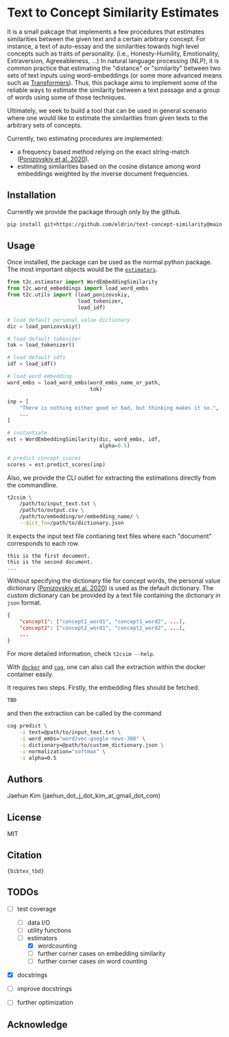 Text to Concept Similarity Estimates
====================================

It is a small pakcage that implements a few procedures that estimates similarities between the given text and a certain arbitrary concept. For instance, a text of auto-essay and the similarities towards high level concepts such as traits of personality. (i.e., Honesty-Humility, Emotionality, Extraversion, Agreeableness, ...) In natural language processing (NLP), it is common practice that estimating the "distance" or "similarity" between two sets of text inputs using word-embeddings (or some more advanced means such as [Transformers](https://en.wikipedia.org/wiki/Transformer_(machine_learning_model))). Thus, this package aims to implement some of the reliable ways to estimate the similarity between a text passage and a group of words using some of those techniques.

Ultimately, we seek to build a tool that can be used in general scenario where one would like to estimate the similarities from given texts to the arbitrary sets of concepts.

Currently, two estimating procedures are implemented:

- a frequency based method relying on the exact string-match ([Ponizovskiy et al. 2020](https://onlinelibrary.wiley.com/doi/full/10.1002/per.2294)).
- estimating similarities based on the cosine distance among word embeddings weighted by the inverse document frequencies.


## Installation

Currently we provide the package through only by the github.

```bash
pip install git+https://github.com/eldrin/text-concept-similarity@main
```


## Usage

Once installed, the package can be used as the normal python package. The most important objects would be the [`estimators`](https://jaehun.kim/text-concept-similarity/t2c.html#module-t2c.estimator).

```python
from t2c.estimator import WordEmbeddingSimilarity
from t2c.word_embeddings import load_word_embs
from t2c.utils import (load_ponizovskiy,
                       load_tokenizer,
                       load_idf)

# load default personal value dictionary
dic = load_ponizovskiy()

# load default tokenizer
tok = load_tokenizer()

# load default idfs
idf = load_idf()

# load word embedding
word_embs = load_word_embs(word_embs_name_or_path,
                           tok)

inp = [
    "There is nothing either good or bad, but thinking makes it so.",
    ...
]

# instantiate
est = WordEmbeddingSimilarity(dic, word_embs, idf,
                              alpha=0.5)

# predict concept scores
scores = est.predict_scores(inp)
```

Also, we provide the CLI outlet for extracting the estimations directly from the commandline.

```bash
t2csim \
    /path/to/input_text.txt \
    /path/to/output.csv \
    /path/to/embedding/or/embedding_name/ \
    --dict_fn=/path/to/dictionary.json
```

It expects the input text file contianing text files where each "document" corresponds to each row.

```text
this is the first document.
this is the second document.
...
```

Without specifying the dictionary file for concept words, the personal value dictionary ([Ponizovskiy et al. 2020](https://onlinelibrary.wiley.com/doi/full/10.1002/per.2294)) is used as the default dictionary. The custom dictionary can be provided by a text file containing the dictionary in `json` format.


```json
{
    "concept1": ["concept1_word1", "concept1_word2", ...],
    "concept2": ["concept2_word1", "concept2_word2", ...],
    ...
}
```

For more detailed information, check `t2csim --help`.

With [`docker`](https://www.docker.com/) and [`cog`](https://github.com/replicate/cog), one can also call the extraction within the docker container easily.

It requires two steps. Firstly, the embedding files should be fetched.

```bash
TBD
```

and then the extraction can be called by the command

```bash
cog predict \
    -i text=@path/to/input_text.txt \
    -i word_embs="word2vec-google-news-300" \
    -i dictionary=@path/to/custom_dictionary.json \
    -i normalization="softmax" \
    -i alpha=0.5
```

## Authors

Jaehun Kim (jaehun_dot_j_dot_kim_at_gmail_dot_com)


## License

MIT


## Citation

```
{bibtex_tbd}
```

## TODOs

- [ ] test coverage
  - [ ] data I/O
  - [ ] utility functions
  - [ ] estimators
    - [x] wordcounting
    - [ ] further corner cases on embedding similarity
    - [ ] further corner cases on word counting
- [x] docstrings
- [ ] improve docstrings
- [ ] further optimization


## Acknowledge
